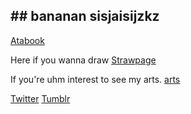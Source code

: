 ## ## bananan sisjaisijzkz

[Atabook](https://haljordan.atabook.org/)
     
Here if you wanna draw [Strawpage](https://jordanhal.straw.page) 

If you're uhm interest to see my arts.
[arts](https://ang3lcakeart.straw.page/)

[Twitter](https://x.com/HaroldJordanfan)
[Tumblr](https://www.tumblr.com/blog/angelc3ke)
